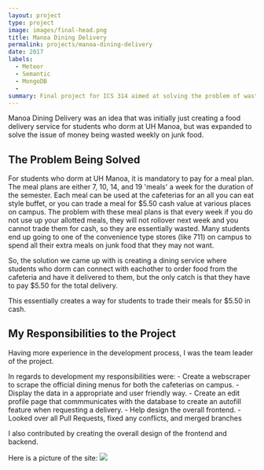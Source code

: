 ```yaml
---
layout: project
type: project
image: images/final-head.png
title: Manoa Dining Delivery
permalink: projects/manoa-dining-delivery
date: 2017
labels:
  - Meteor
  - Semantic
  - MongoDB
  - 
summary: Final project for ICS 314 aimed at solving the problem of wasted money on meal plans at UH Manoa.
---
```

Manoa Dining Delivery was an idea that was initially just creating a food delivery service for students who dorm at UH Manoa, but was expanded to solve the issue of money being wasted weekly on junk food.

## The Problem Being Solved
For students who dorm at UH Manoa, it is mandatory to pay for a meal plan. The meal plans are either 7, 10, 14, and 19 'meals' a week for the duration of the semester. Each meal can be used at the cafeterias for an all you can eat style buffet, or you can trade a meal for $5.50 cash value at various places on campus. The problem with these meal plans is that every week if you do not use up your allotted meals, they will not rollover next week and you cannot trade them for cash, so they are essentially wasted. Many students end up going to one of the convenience type stores (like 711) on campus to spend all their extra meals on junk food that they may not want. 

So, the solution we came up with is creating a dining service where students who dorm can connect with eachother to order food from the cafeteria and have it delivered to them, but the only catch is that they have to pay $5.50 for the total delivery.

This essentially creates a way for students to trade their meals for $5.50 in cash.

## My Responsibilities to the Project
Having more experience in the development process, I was the team leader of the project. 

In regards to development my responsibilities were:
    - Create a webscraper to scrape the official dining menus for both the cafeterias on campus.
    - Display the data in a appropriate and user friendly way.
    - Create an edit profile page that commmunicates with the database to create an autofill feature when requesting a delivery.
    - Help design the overall frontend.
    - Looked over all Pull Requests, fixed any conflicts, and merged branches

I also contributed by creating the overall design of the frontend and backend.


Here is a picture of the site:
<img class="ui image" src="../images/mdd.jpg">






